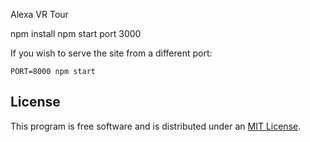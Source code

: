 Alexa VR Tour

npm install 
npm start
port 3000

If you wish to serve the site from a different port:

    PORT=8000 npm start

## License

This program is free software and is distributed under an [MIT License](LICENSE).
